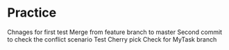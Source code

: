# Practice

Chnages for first test Merge from feature branch to master
Second commit to check the conflict scenario
Test Cherry pick
Check for MyTask branch
